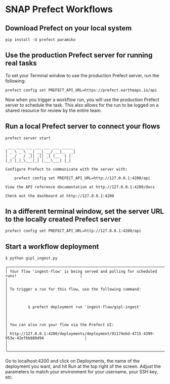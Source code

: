 # SNAP Prefect Workflows

## Download Prefect on your local system

`pip install -U prefect paramiko`

## Use the production Prefect server for running real tasks

To set your Terminal window to use the production Prefect server, run the following:

`prefect config set PREFECT_API_URL=https://prefect.earthmaps.io/api`

Now when you trigger a workflow run, you will use the production Prefect server to schedule the task. This also allows for the run to be logged on a shared resource for review by the entire team.

## Run a local Prefect server to connect your flows

```
prefect server start

 ___ ___ ___ ___ ___ ___ _____
| _ \ _ \ __| __| __/ __|_   _|
|  _/   / _|| _|| _| (__  | |
|_| |_|_\___|_| |___\___| |_|

Configure Prefect to communicate with the server with:

    prefect config set PREFECT_API_URL=http://127.0.0.1:4200/api

View the API reference documentation at http://127.0.0.1:4200/docs

Check out the dashboard at http://127.0.0.1:4200
```

## In a different terminal window, set the server URL to the locally created Prefect server

`prefect config set PREFECT_API_URL=http://127.0.0.1:4200/api`

## Start a workflow deployment

```
$ python gipl_ingest.py

╭────────────────────────────────────────────────────────────────────────────────────────────────────╮
│ Your flow 'ingest-flow' is being served and polling for scheduled runs!                            │
│                                                                                                    │
│ To trigger a run for this flow, use the following command:                                         │
│                                                                                                    │
│         $ prefect deployment run 'ingest-flow/gipl-ingest'                                         │
│                                                                                                    │
│ You can also run your flow via the Prefect UI:                                                     │
│ http://127.0.0.1:4200/deployments/deployment/91174ebd-4715-4399-953e-42efbb889d94                  │
│                                                                                                    │
╰────────────────────────────────────────────────────────────────────────────────────────────────────╯
```

Go to localhost:4200 and click on Deployments, the name of the deployment you want, and hit Run at the top right of the screen. Adjust the parameters to match your environment for your username, your SSH key, etc.
